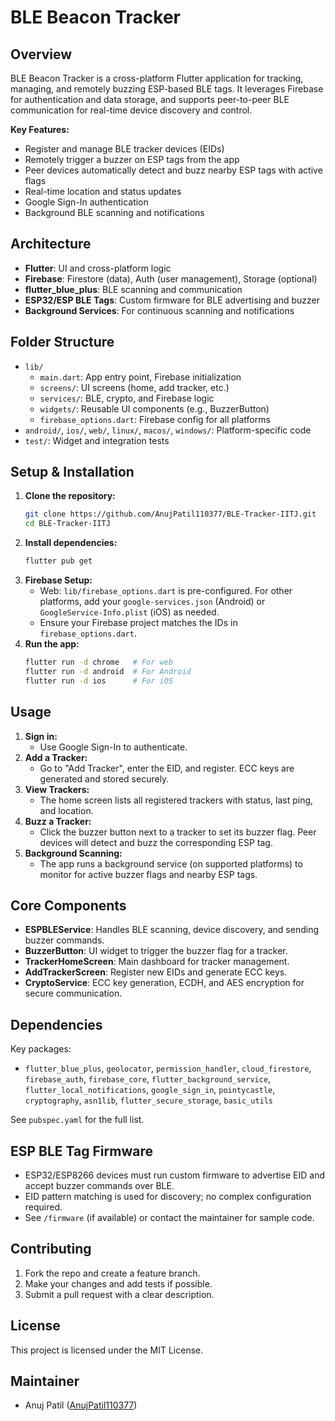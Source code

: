 
# BLE Beacon Tracker

## Overview

BLE Beacon Tracker is a cross-platform Flutter application for tracking, managing, and remotely buzzing ESP-based BLE tags. It leverages Firebase for authentication and data storage, and supports peer-to-peer BLE communication for real-time device discovery and control.

**Key Features:**
- Register and manage BLE tracker devices (EIDs)
- Remotely trigger a buzzer on ESP tags from the app
- Peer devices automatically detect and buzz nearby ESP tags with active flags
- Real-time location and status updates
- Google Sign-In authentication
- Background BLE scanning and notifications

## Architecture

- **Flutter**: UI and cross-platform logic
- **Firebase**: Firestore (data), Auth (user management), Storage (optional)
- **flutter_blue_plus**: BLE scanning and communication
- **ESP32/ESP BLE Tags**: Custom firmware for BLE advertising and buzzer
- **Background Services**: For continuous scanning and notifications

## Folder Structure

- `lib/`
  - `main.dart`: App entry point, Firebase initialization
  - `screens/`: UI screens (home, add tracker, etc.)
  - `services/`: BLE, crypto, and Firebase logic
  - `widgets/`: Reusable UI components (e.g., BuzzerButton)
  - `firebase_options.dart`: Firebase config for all platforms
- `android/`, `ios/`, `web/`, `linux/`, `macos/`, `windows/`: Platform-specific code
- `test/`: Widget and integration tests

## Setup & Installation

1. **Clone the repository:**
	```sh
	git clone https://github.com/AnujPatil110377/BLE-Tracker-IITJ.git
	cd BLE-Tracker-IITJ
	```
2. **Install dependencies:**
	```sh
	flutter pub get
	```
3. **Firebase Setup:**
	- Web: `lib/firebase_options.dart` is pre-configured. For other platforms, add your `google-services.json` (Android) or `GoogleService-Info.plist` (iOS) as needed.
	- Ensure your Firebase project matches the IDs in `firebase_options.dart`.
4. **Run the app:**
	```sh
	flutter run -d chrome   # For web
	flutter run -d android  # For Android
	flutter run -d ios      # For iOS
	```

## Usage

1. **Sign in:**
	- Use Google Sign-In to authenticate.
2. **Add a Tracker:**
	- Go to "Add Tracker", enter the EID, and register. ECC keys are generated and stored securely.
3. **View Trackers:**
	- The home screen lists all registered trackers with status, last ping, and location.
4. **Buzz a Tracker:**
	- Click the buzzer button next to a tracker to set its buzzer flag. Peer devices will detect and buzz the corresponding ESP tag.
5. **Background Scanning:**
	- The app runs a background service (on supported platforms) to monitor for active buzzer flags and nearby ESP tags.

## Core Components

- **ESPBLEService**: Handles BLE scanning, device discovery, and sending buzzer commands.
- **BuzzerButton**: UI widget to trigger the buzzer flag for a tracker.
- **TrackerHomeScreen**: Main dashboard for tracker management.
- **AddTrackerScreen**: Register new EIDs and generate ECC keys.
- **CryptoService**: ECC key generation, ECDH, and AES encryption for secure communication.

## Dependencies

Key packages:
- `flutter_blue_plus`, `geolocator`, `permission_handler`, `cloud_firestore`, `firebase_auth`, `firebase_core`, `flutter_background_service`, `flutter_local_notifications`, `google_sign_in`, `pointycastle`, `cryptography`, `asn1lib`, `flutter_secure_storage`, `basic_utils`

See `pubspec.yaml` for the full list.

## ESP BLE Tag Firmware

- ESP32/ESP8266 devices must run custom firmware to advertise EID and accept buzzer commands over BLE.
- EID pattern matching is used for discovery; no complex configuration required.
- See `/firmware` (if available) or contact the maintainer for sample code.

## Contributing

1. Fork the repo and create a feature branch.
2. Make your changes and add tests if possible.
3. Submit a pull request with a clear description.

## License

This project is licensed under the MIT License.

## Maintainer

- Anuj Patil ([AnujPatil110377](https://github.com/AnujPatil110377))
